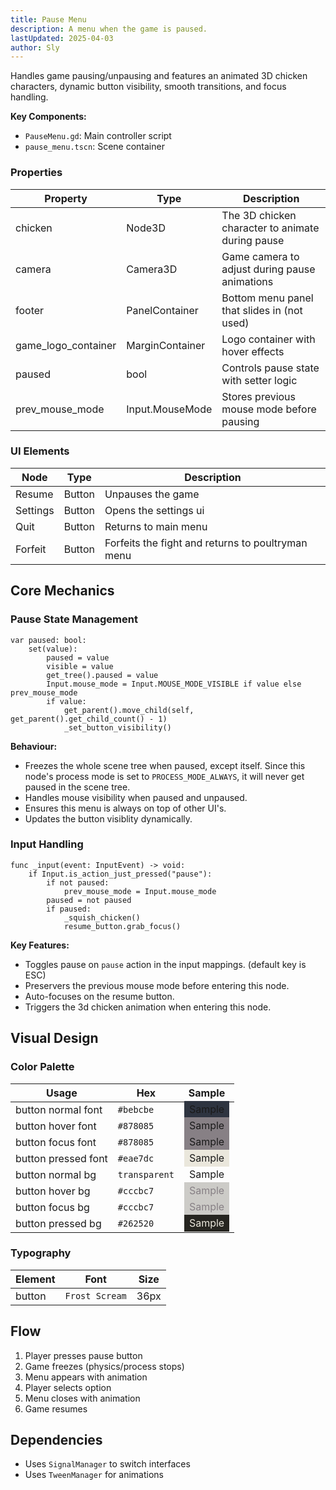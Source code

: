 ```yaml
---
title: Pause Menu
description: A menu when the game is paused.
lastUpdated: 2025-04-03
author: Sly
---
```


Handles game pausing/unpausing and features an animated 3D chicken characters, dynamic button visibility, smooth transitions, and focus handling.

**Key Components:**
- `PauseMenu.gd`: Main controller script
- `pause_menu.tscn`: Scene container

### Properties

| Property	            | Type	            | Description   |
|-----------------------|-------------------|---------------|
| chicken	            | Node3D	        | The 3D chicken character to animate during pause |
| camera	            | Camera3D	        | Game camera to adjust during pause animations |
| footer	            | PanelContainer	| Bottom menu panel that slides in (not used)|
| game_logo_container   | MarginContainer	| Logo container with hover effects |
| paused                | bool              | Controls pause state with setter logic |
| prev_mouse_mode       | Input.MouseMode   | Stores previous mouse mode before pausing |


### UI Elements

| Node      | Type      | Description   |
|-----------|-----------|---------------|
| Resume    | Button    | Unpauses the game |
| Settings  | Button    | Opens the settings ui |
| Quit      | Button	| Returns to main menu|
| Forfeit   | Button    | Forfeits the fight and returns to poultryman menu |

## Core Mechanics

### Pause State Management

```gdscript
var paused: bool:
    set(value):
        paused = value
        visible = value
        get_tree().paused = value
        Input.mouse_mode = Input.MOUSE_MODE_VISIBLE if value else prev_mouse_mode
        if value: 
            get_parent().move_child(self, get_parent().get_child_count() - 1) 
            _set_button_visibility()
```

**Behaviour:**
- Freezes the whole scene tree when paused, except itself. Since this node's process mode is set to `PROCESS_MODE_ALWAYS`, it will never get paused in the scene tree.
- Handles mouse visibility when paused and unpaused.
- Ensures this menu is always on top of other UI's.
- Updates the button visiblity dynamically.

### Input Handling
```gdscript
func _input(event: InputEvent) -> void:
    if Input.is_action_just_pressed("pause"):
        if not paused: 
            prev_mouse_mode = Input.mouse_mode
        paused = not paused
        if paused: 
            _squish_chicken()
            resume_button.grab_focus()
```

**Key Features:**
- Toggles pause on `pause` action in the input mappings. (default key is ESC)
- Preservers the previous mouse mode before entering this node.
- Auto-focuses on the resume button.
- Triggers the 3d chicken animation when entering this node.

## Visual Design
### Color Palette
| Usage                 | Hex           | Sample           |
|-----------------------|---------------|------------------|
| button normal font    | `#bebcbe`     | <span style="background-color:#2E3440; padding: 0.2rem 0.5rem"> Sample </span> |
| button hover font     | `#878085`     | <span style="background-color:#878085; padding: 0.2rem 0.5rem"> Sample </span> |
| button focus font     | `#878085`     | <span style="background-color:#878085; padding: 0.2rem 0.5rem"> Sample </span> |
| button pressed font   | `#eae7dc`     | <span style="background-color:#eae7dc; padding: 0.2rem 0.5rem"> Sample </span> |
| button normal bg      | `transparent` | <span style="background-color:#transparent: color=#bebcbe; padding: 0.2rem 0.5rem"> Sample </span> |
| button hover bg       | `#cccbc7` | <span style="background-color:#cccbc7; color: #878085; padding: 0.2rem 0.5rem"> Sample </span> |
| button focus bg       | `#cccbc7` | <span style="background-color:#cccbc7; color: #878085; padding: 0.2rem 0.5rem"> Sample </span> |
| button pressed bg     | `#262520` | <span style="background-color:#262520; color: #eae7dc; padding: 0.2rem 0.5rem"> Sample </span> |

### Typography
| Element       | Font           |  Size |
|---------------|----------------|-------|
| button        | `Frost Scream` | 36px  |

## Flow
1. Player presses pause button
2. Game freezes (physics/process stops)
3. Menu appears with animation
4. Player selects option
5. Menu closes with animation
6. Game resumes

## Dependencies
- Uses `SignalManager` to switch interfaces
- Uses `TweenManager` for animations
